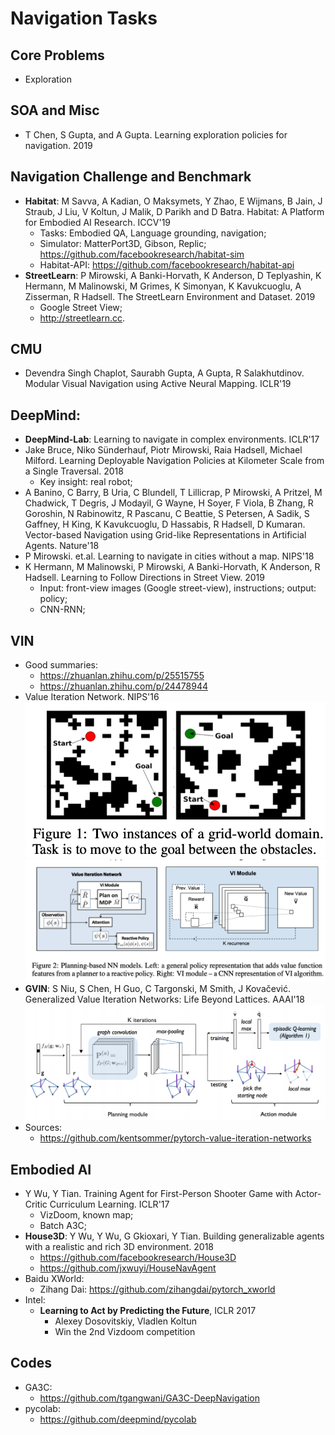 # Navigation Tasks

## Core Problems
- Exploration

## SOA and Misc
- T Chen, S Gupta, and A Gupta. Learning exploration policies for navigation. 2019

## Navigation Challenge and Benchmark
- **Habitat**: M Savva, A Kadian, O Maksymets, Y Zhao, E Wijmans, B Jain, J Straub, J Liu, V Koltun, J Malik, D Parikh and D Batra. Habitat: A Platform for Embodied AI Research. ICCV'19
	- Tasks: Embodied QA, Language grounding, navigation;
	- Simulator: MatterPort3D, Gibson, Replic; https://github.com/facebookresearch/habitat-sim
	- Habitat-API: https://github.com/facebookresearch/habitat-api
- **StreetLearn**: P Mirowski, A Banki-Horvath, K Anderson, D Teplyashin, K Hermann, M Malinowski, M Grimes, K Simonyan, K Kavukcuoglu, A Zisserman, R Hadsell. The StreetLearn Environment and Dataset. 2019
	- Google Street View;
	- http://streetlearn.cc.

## CMU
- Devendra Singh Chaplot, Saurabh Gupta, A Gupta, R Salakhutdinov. Modular Visual Navigation using Active Neural Mapping. ICLR'19

## DeepMind:
- **DeepMind-Lab**: Learning to navigate in complex environments. ICLR'17
- Jake Bruce, Niko Sünderhauf, Piotr Mirowski, Raia Hadsell, Michael Milford. Learning Deployable Navigation Policies at Kilometer Scale from a Single Traversal. 2018
	- Key insight: real robot;
- A Banino, C Barry, B Uria, C Blundell, T Lillicrap, P Mirowski, A Pritzel, M Chadwick, T Degris, J Modayil, G Wayne, H Soyer, F Viola, B Zhang, R Goroshin, N Rabinowitz, R Pascanu, C Beattie, S Petersen, A Sadik, S Gaffney, H King, K Kavukcuoglu, D Hassabis, R Hadsell, D Kumaran. Vector-based Navigation using Grid-like Representations in Artificial Agents. Nature'18
- P Mirowski. et.al. Learning to navigate in cities without a map. NIPS'18
- K Hermann, M Malinowski, P Mirowski, A Banki-Horvath, K Anderson, R Hadsell. Learning to Follow Directions in Street View. 2019
	- Input: front-view images (Google street-view), instructions; output: policy;
	- CNN-RNN;

## VIN
- Good summaries:
	- https://zhuanlan.zhihu.com/p/25515755
	- https://zhuanlan.zhihu.com/p/24478944
- Value Iteration Network. NIPS'16
	<img src="/RL/images/navigation/vin1.png" alt="drawing" width="600"/>
	<img src="/RL/images/navigation/vin2.png" alt="drawing" width="600"/>
- **GVIN**: S Niu, S Chen, H Guo, C Targonski, M Smith, J Kovačević. Generalized Value Iteration Networks: Life Beyond Lattices. AAAI'18
	<img src="/RL/images/navigation/gvin.png" alt="drawing" width="600"/>
- Sources:
	- https://github.com/kentsommer/pytorch-value-iteration-networks

## Embodied AI
- Y Wu, Y Tian. Training Agent for First-Person Shooter Game with Actor-Critic Curriculum Learning. ICLR'17
	- VizDoom, known map;
	- Batch A3C;
- **House3D**: Y Wu, Y Wu, G Gkioxari, Y Tian. Building generalizable agents with a realistic and rich 3D environment. 2018
	- https://github.com/facebookresearch/House3D
	- https://github.com/jxwuyi/HouseNavAgent
- Baidu XWorld:
	- Zihang Dai: https://github.com/zihangdai/pytorch_xworld
- Intel:
	- **Learning to Act by Predicting the Future**, ICLR 2017
		- Alexey Dosovitskiy, Vladlen Koltun
		- Win the 2nd Vizdoom competition

## Codes 
- GA3C:
	- https://github.com/tgangwani/GA3C-DeepNavigation
- pycolab:
	- https://github.com/deepmind/pycolab
